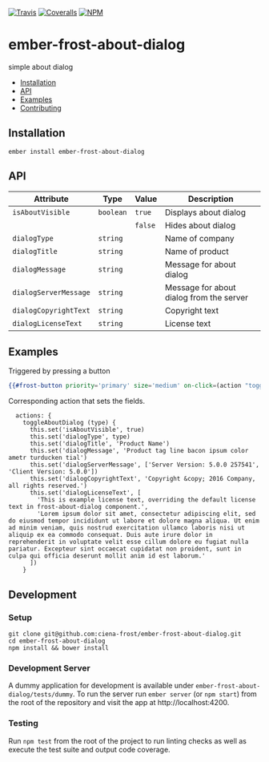 [ci-img]: https://img.shields.io/travis/ciena-frost/ember-frost-about-dialog.svg "Travis CI Build Status"
[ci-url]: https://travis-ci.org/ciena-frost/ember-frost-about-dialog

[cov-img]: https://img.shields.io/coveralls/ciena-frost/ember-frost-about-dialog.svg "Coveralls Code Coverage"
[cov-url]: https://coveralls.io/github/ciena-frost/ember-frost-about-dialog

[npm-img]: https://img.shields.io/npm/v/ember-frost-about-dialog.svg "NPM Version"
[npm-url]: https://www.npmjs.com/package/ember-frost-about-dialog

[![Travis][ci-img]][ci-url] [![Coveralls][cov-img]][cov-url] [![NPM][npm-img]][npm-url]

# ember-frost-about-dialog
simple about dialog

 * [Installation](#Installation)
 * [API](#API)
 * [Examples](#Examples)
 * [Contributing](#Contributing)

## Installation
```
ember install ember-frost-about-dialog
```

## API
| Attribute | Type | Value | Description |
| --------- | ---- | ----- | ----------- |
| `isAboutVisible` | `boolean` | `true` | Displays about dialog |
|  |  | `false` | Hides about dialog |
| `dialogType` | `string`|  | Name of company |
| `dialogTitle` | `string`|  | Name of product |
| `dialogMessage` | `string`|  | Message for about dialog |
| `dialogServerMessage` | `string`|  | Message for about dialog from the server |
| `dialogCopyrightText` | `string`|  | Copyright text |
| `dialogLicenseText` | `string`|  | License text |



## Examples
Triggered by pressing a button
```handlebars
{{#frost-button priority='primary' size='medium' on-click=(action "toggleAboutDialog" 'company')}}Company{{/frost-button}}
```

Corresponding action that sets the fields.
```
  actions: {
    toggleAboutDialog (type) {
      this.set('isAboutVisible', true)
      this.set('dialogType', type)
      this.set('dialogTitle', 'Product Name')
      this.set('dialogMessage', 'Product tag line bacon ipsum color ametr turducken tial')
      this.set('dialogServerMessage', ['Server Version: 5.0.0 257541', 'Client Version: 5.0.0'])
      this.set('dialogCopyrightText', 'Copyright &copy; 2016 Company, all rights reserved.')
      this.set('dialogLicenseText', [
        'This is example license text, overriding the default license text in frost-about-dialog component.',
        'Lorem ipsum dolor sit amet, consectetur adipiscing elit, sed do eiusmod tempor incididunt ut labore et dolore magna aliqua. Ut enim ad minim veniam, quis nostrud exercitation ullamco laboris nisi ut aliquip ex ea commodo consequat. Duis aute irure dolor in reprehenderit in voluptate velit esse cillum dolore eu fugiat nulla pariatur. Excepteur sint occaecat cupidatat non proident, sunt in culpa qui officia deserunt mollit anim id est laborum.'
      ])
    }
```    

## Development
### Setup
```
git clone git@github.com:ciena-frost/ember-frost-about-dialog.git
cd ember-frost-about-dialog
npm install && bower install
```

### Development Server
A dummy application for development is available under `ember-frost-about-dialog/tests/dummy`.
To run the server run `ember server` (or `npm start`) from the root of the repository and
visit the app at http://localhost:4200.

### Testing
Run `npm test` from the root of the project to run linting checks as well as execute the test suite
and output code coverage.
